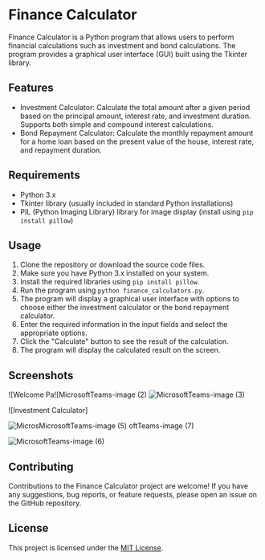 
# Finance Calculator

Finance Calculator is a Python program that allows users to perform financial calculations such as investment and bond calculations. The program provides a graphical user interface (GUI) built using the Tkinter library.

## Features

- Investment Calculator: Calculate the total amount after a given period based on the principal amount, interest rate, and investment duration. Supports both simple and compound interest calculations.
- Bond Repayment Calculator: Calculate the monthly repayment amount for a home loan based on the present value of the house, interest rate, and repayment duration.

## Requirements

- Python 3.x
- Tkinter library (usually included in standard Python installations)
- PIL (Python Imaging Library) library for image display (install using `pip install pillow`)

## Usage

1. Clone the repository or download the source code files.
2. Make sure you have Python 3.x installed on your system.
3. Install the required libraries using `pip install pillow`.
4. Run the program using `python finance_calculators.py`.
5. The program will display a graphical user interface with options to choose either the investment calculator or the bond repayment calculator.
6. Enter the required information in the input fields and select the appropriate options.
7. Click the "Calculate" button to see the result of the calculation.
8. The program will display the calculated result on the screen.

## Screenshots

![Welcome Pa![MicrosoftTeams-image (2)
![MicrosoftTeams-image (3)](https://github.com/GeorginaMampuru/PythonProjects/assets/66384787/c4d48c7e-a379-440e-ab46-685f868d08c7)

![Investment Calculator]

![Micros![MicrosoftTeams-image (5)](https://github.com/GeorginaMampuru/PythonProjects/assets/66384787/dd83be59-f70b-43df-a958-74f899bfe5ea)
oftTeams-image (7)](https://github.com/GeorginaMampuru/PythonProjects/assets/66384787/dc42db61-7dd4-40a7-bd98-07efd22c744b)



![MicrosoftTeams-image (6)](https://github.com/GeorginaMampuru/PythonProjects/assets/66384787/1c6c1a68-5c33-42cc-930b-9fbfa134992a)


## Contributing

Contributions to the Finance Calculator project are welcome! If you have any suggestions, bug reports, or feature requests, please open an issue on the GitHub repository.

## License

This project is licensed under the [MIT License](LICENSE).
